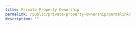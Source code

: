 ```yaml
---
title: Private Property Ownership
permalink: /public/private-property-ownership/permalink/
description: ""
---
```


